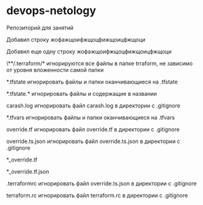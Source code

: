 # devops-netology
Репозиторий для занятий<p>
Добавил строку жофажщоифжщоцфижщоицфжщоци<p>
Добавил еще одну  строку жофажщоифжщоцфижщоицфжщоци<p>
<p>
\**/.terraform/*  	игнорируются все файлы в папке trraform, не зависимо от уровня вложенности самой папки <p>
*.tfstate			игнорировать файлы и папки оканчивающиеся на .tfstate <p>
*.tfstate.*			игнорировать файлы и содержащие в названии<p>
carash.log			игнорировать файл carash.log в директории с .gitignore <p>
*.tfvars			игнорировать файлы и папки оканчивающиеся на .tfvars<p>	
override.tf			игнорировать файл override.tf в директории с .gitignore<p>
override.ts.json	игнорировать файл override.ts.json в директории с .gitignore<p>
*_override.tf<p>
*_override.tf.json<p>
.terraformrc		игнорировать файл override.ts.json в директории с .gitignore<p>
terraform.rc		игнорировать файл terraform.rc в директории с .gitignore<p>

